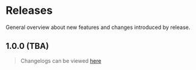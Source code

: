 # Releases

General overview about new features and changes introduced by release.

## 1.0.0 (TBA)

> Changelogs can be viewed [here](./changelogs/1-0-0.md)